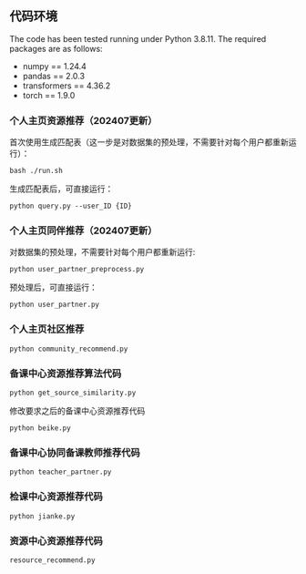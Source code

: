 ## 代码环境
The code has been tested running under Python 3.8.11. The required packages are as follows:

- numpy == 1.24.4
- pandas == 2.0.3
- transformers == 4.36.2
- torch == 1.9.0

### 个人主页资源推荐（202407更新）
首次使用生成匹配表（这一步是对数据集的预处理，不需要针对每个用户都重新运行）：
```
bash ./run.sh
```
生成匹配表后，可直接运行：
```
python query.py --user_ID {ID}
```

### 个人主页同伴推荐（202407更新）
对数据集的预处理，不需要针对每个用户都重新运行:
```
python user_partner_preprocess.py
```
预处理后，可直接运行：
```
python user_partner.py
```

### 个人主页社区推荐
```
python community_recommend.py
```

### 备课中心资源推荐算法代码

```
python get_source_similarity.py
```
修改要求之后的备课中心资源推荐代码
```
python beike.py
```

### 备课中心协同备课教师推荐代码

```
python teacher_partner.py
```

### 检课中心资源推荐代码
```
python jianke.py
```

### 资源中心资源推荐代码
```
resource_recommend.py
```

